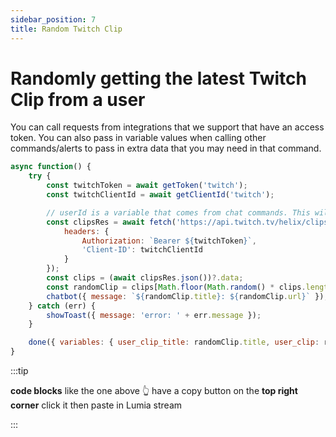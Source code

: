 ```yaml
---
sidebar_position: 7
title: Random Twitch Clip
---
```


# Randomly getting the latest Twitch Clip from a user

You can call requests from integrations that we support that have an access token. You can also pass in variable values when calling other commands/alerts to pass in extra data that you may need in that command.

```js
async function() {
	try {
		const twitchToken = await getToken('twitch');
		const twitchClientId = await getClientId('twitch');

		// userId is a variable that comes from chat commands. This will get the clips of the user who's chatting
		const clipsRes = await fetch('https://api.twitch.tv/helix/clips?broadcaster_id={{userId}}', {
			headers: {
				Authorization: `Bearer ${twitchToken}`,
				'Client-ID': twitchClientId
			}
		});
		const clips = (await clipsRes.json())?.data;
		const randomClip = clips[Math.floor(Math.random() * clips.length)];
		chatbot({ message: `${randomClip.title}: ${randomClip.url}` });
	} catch (err) {
		showToast({ message: 'error: ' + err.message });
	}

	done({ variables: { user_clip_title: randomClip.title, user_clip: randomClip.url } });
}
```

:::tip

**code blocks** like the one above 👆 have a copy button on the **top right corner** click it then paste in Lumia stream

:::
